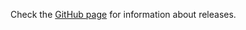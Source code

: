 Check the [GitHub
page](https://github.com/DiogoFerrari/tidypolars4sci/blob/master/CHANGELOG.md)
for information about releases.
